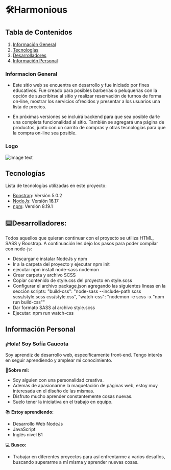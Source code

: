 # :hammer_and_wrench:Harmonious
## Tabla de Contenidos
1. [Información General](#Informacion-General)
2. [Tecnologías](#tecnologías)
3. [Desarrolladores](#desarrolladores)
4. [Información Personal](#información-personal)

### Informacion General
* Este sitio web se encuentra en desarrollo y fue iniciado por fines educativos.
Fue creado para posibles barberías o peluquerías con la opción de suscribirse al sitio y realizar reservación de turnos de forma on-line, mostrar los servicios ofrecidos
y presentar a los usuarios una lista de precios.

* En próximas versiones se incluirá backend para que sea posible darle una completa funcionalidad al sitio. También se agregará una página de productos, junto con un carrito de compras y otras tecnologías para que la compra on-line sea posible.

### Logo
![Image text](https://harmonious.000webhostapp.com/img/logo.png)

## Tecnologías
Lista de tecnologías utilizadas en este proyecto:
* [Boostrap](https://getbootstrap.com/docs/5.0/getting-started/introduction/): Versión 5.0.2 
* [NodeJs](https://nodejs.org/en/download/): Versión 16.17
* [npm](https://www.npmjs.com/package/npm): Versión 8.19.1

## :keyboard:Desarrolladores:
Todos aquellos que quieran continuar con el proyecto se utiliza HTML, SASS y Boostrap.
A continuación les dejo los pasos para poder compilar con node-js:
* Descargar e instalar NodeJs y npm
* Ir a la carpeta del proyecto y ejecutar
npm init
* ejecutar npm install node-sass nodemon
* Crear carpeta y archivo SCSS
* Copiar contenido de style.css del proyecto en style.scss
* Configurar el archivo package.json agregando las siguientes lineas en la sección scripts:
    "build-css": "node-sass --include-path scss scss/style.scss css/style.css",
    "watch-css": "nodemon -e scss -x \"npm run build-css\""
* Dar formato SASS al archivo style.scss
* Ejecutar: npm run watch-css

## Información Personal
### ¡Hola! Soy Sofía Caucota

Soy aprendiz de desarrollo web, específicamente front-end. Tengo interés en seguir aprendiendo y amplear mi conocimiento.

:star2:**Sobre mi:**
   - Soy alguien con una personalidad creativa.
   - Además de apasionarme la maquetación de páginas web, estoy muy interesada en el diseño de las mismas.
   - Disfruto mucho aprender constantemente cosas nuevas.
   - Suelo tener la iniciativa en el trabajo en equipo.
   
:books: **Estoy aprendiendo:**
   - Desarrollo Web NodeJs
   - JavaScript
   - Inglés nivel B1
   
:computer: **Busco:**
   - Trabajar en diferentes proyectos para así enfrentarme a varios desafíos, buscando superarme a mí misma y aprender nuevas cosas.
